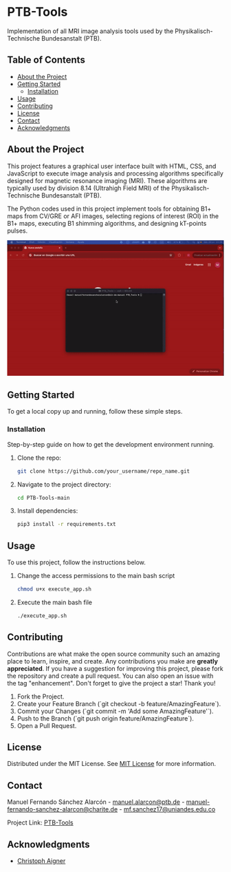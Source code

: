 # PTB-Tools

Implementation of all MRI image analysis tools used by the Physikalisch-Technische Bundesanstalt (PTB).

## Table of Contents

- [About the Project](#about-the-project)
- [Getting Started](#getting-started)
  - [Installation](#installation)
- [Usage](#usage)
- [Contributing](#contributing)
- [License](#license)
- [Contact](#contact)
- [Acknowledgments](#acknowledgments)

## About the Project

This project features a graphical user interface built with HTML, CSS, and JavaScript to execute image analysis and processing algorithms specifically designed for magnetic resonance imaging (MRI). These algorithms are typically used by division 8.14 (Ultrahigh Field MRI) of the Physikalisch-Technische Bundesanstalt (PTB).

The Python codes used in this project implement tools for obtaining B1+ maps from CV/GRE or AFI images, selecting regions of interest (ROI) in the B1+ maps, executing B1 shimming algorithms, and designing kT-points pulses.

![Screenshot](demo.gif)

## Getting Started

To get a local copy up and running, follow these simple steps.

### Installation

Step-by-step guide on how to get the development environment running.

1. Clone the repo:
   ```sh
   git clone https://github.com/your_username/repo_name.git
   ```
2. Navigate to the project directory:
   ```sh
   cd PTB-Tools-main
   ```
3. Install dependencies:
   ```sh
   pip3 install -r requirements.txt
   ```

## Usage

To use this project, follow the instructions below.

1. Change the access permissions to the main bash script
   ```sh
   chmod u+x execute_app.sh
   ```
2. Execute the main bash file
   ```sh
   ./execute_app.sh
   ```

## Contributing

Contributions are what make the open source community such an amazing place to learn, inspire, and create. Any contributions you make are **greatly appreciated**. If you have a suggestion for improving this project, please fork the repository and create a pull request. You can also open an issue with the tag "enhancement". Don't forget to give the project a star! Thank you!

1. Fork the Project.
2. Create your Feature Branch (\`git checkout -b feature/AmazingFeature\`).
3. Commit your Changes (\`git commit -m 'Add some AmazingFeature'\`).
4. Push to the Branch (\`git push origin feature/AmazingFeature\`).
5. Open a Pull Request.

## License

Distributed under the MIT License. See [MIT License](https://github.com/Spoksonat/PTB-Tools/blob/main/LICENCE.txt) for more information.

## Contact

Manuel Fernando Sánchez Alarcón - manuel.alarcon@ptb.de - manuel-fernando-sanchez-alarcon@charite.de - mf.sanchez17@uniandes.edu.co

Project Link: [PTB-Tools](https://github.com/Spoksonat/PTB-Tools)

## Acknowledgments

- [Christoph Aigner](https://github.com/chaigner)
